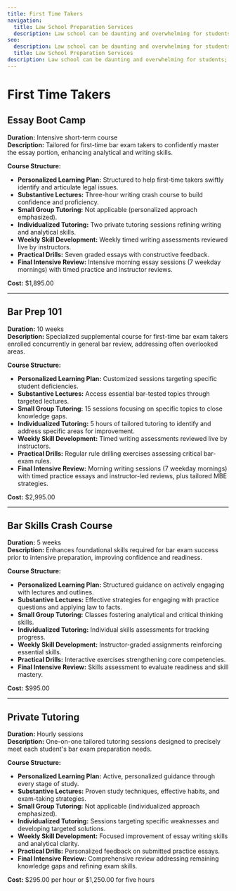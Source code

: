 ```yaml
---
title: First Time Takers 
navigation:
  title: Law School Preparation Services
  description: Law school can be daunting and overwhelming for students; especially first year students because they have no idea what to expect or how to begin preparing for exams.  We offer several services to help law school students overcome the anxiety of law school and law school exams and reach their full potential academically.
seo:
  description: Law school can be daunting and overwhelming for students; especially first year students because they have no idea what to expect or how to begin preparing for exams.  We offer several services to help law school students overcome the anxiety of law school and law school exams and reach their full potential academically.
  title: Law School Preparation Services
description: Law school can be daunting and overwhelming for students; especially first year students because they have no idea what to expect or how to begin preparing for exams.  We offer several services to help law school students overcome the anxiety of law school and law school exams and reach their full potential academically.
---
```

# First Time Takers

## **Essay Boot Camp**  
**Duration:** Intensive short-term course  
**Description:** Tailored for first-time bar exam takers to confidently master the essay portion, enhancing analytical and writing skills.

**Course Structure:**
- **Personalized Learning Plan:** Structured to help first-time takers swiftly identify and articulate legal issues.
- **Substantive Lectures:** Three-hour writing crash course to build confidence and proficiency.
- **Small Group Tutoring:** Not applicable (personalized approach emphasized).
- **Individualized Tutoring:** Two private tutoring sessions refining writing and analytical skills.
- **Weekly Skill Development:** Weekly timed writing assessments reviewed live by instructors.
- **Practical Drills:** Seven graded essays with constructive feedback.
- **Final Intensive Review:** Intensive morning essay sessions (7 weekday mornings) with timed practice and instructor reviews.

**Cost:** $1,895.00

---

## **Bar Prep 101**  
**Duration:** 10 weeks  
**Description:** Specialized supplemental course for first-time bar exam takers enrolled concurrently in general bar review, addressing often overlooked areas.

**Course Structure:**
- **Personalized Learning Plan:** Customized sessions targeting specific student deficiencies.
- **Substantive Lectures:** Access essential bar-tested topics through targeted lectures.
- **Small Group Tutoring:** 15 sessions focusing on specific topics to close knowledge gaps.
- **Individualized Tutoring:** 5 hours of tailored tutoring to identify and address specific areas for improvement.
- **Weekly Skill Development:** Timed writing assessments reviewed live by instructors.
- **Practical Drills:** Regular rule drilling exercises assessing critical bar-exam rules.
- **Final Intensive Review:** Morning writing sessions (7 weekday mornings) with timed practice essays and instructor-led reviews, plus tailored MBE strategies.

**Cost:** $2,995.00

---

## **Bar Skills Crash Course**  
**Duration:** 5 weeks  
**Description:** Enhances foundational skills required for bar exam success prior to intensive preparation, improving confidence and readiness.

**Course Structure:**
- **Personalized Learning Plan:** Structured guidance on actively engaging with lectures and outlines.
- **Substantive Lectures:** Effective strategies for engaging with practice questions and applying law to facts.
- **Small Group Tutoring:** Classes fostering analytical and critical thinking skills.
- **Individualized Tutoring:** Individual skills assessments for tracking progress.
- **Weekly Skill Development:** Instructor-graded assignments reinforcing essential skills.
- **Practical Drills:** Interactive exercises strengthening core competencies.
- **Final Intensive Review:** Skills assessment to evaluate readiness and skill mastery.

**Cost:** $995.00

---

## **Private Tutoring**  
**Duration:** Hourly sessions  
**Description:** One-on-one tailored tutoring sessions designed to precisely meet each student's bar exam preparation needs.

**Course Structure:**
- **Personalized Learning Plan:** Active, personalized guidance through every stage of study.
- **Substantive Lectures:** Proven study techniques, effective habits, and exam-taking strategies.
- **Small Group Tutoring:** Not applicable (individualized approach emphasized).
- **Individualized Tutoring:** Sessions targeting specific weaknesses and developing targeted solutions.
- **Weekly Skill Development:** Focused improvement of essay writing skills and analytical clarity.
- **Practical Drills:** Personalized feedback on submitted practice essays.
- **Final Intensive Review:** Comprehensive review addressing remaining knowledge gaps and refining exam skills.

**Cost:** $295.00 per hour or $1,250.00 for five hours

